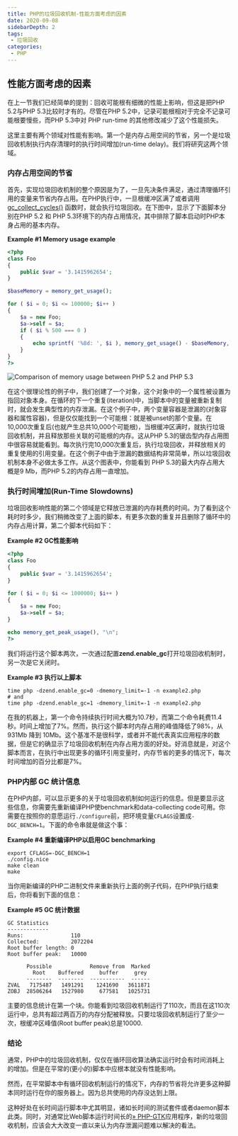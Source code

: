 ```yaml
---
title: PHP的垃圾回收机制-性能方面考虑的因素
date: 2020-09-08
sidebarDepth: 2
tags:
 - 垃圾回收
categories:
 - PHP
---
```


## 性能方面考虑的因素

在上一节我们已经简单的提到：回收可能根有细微的性能上影响，但这是把PHP 5.2与PHP 5.3比较时才有的。尽管在PHP 5.2中，记录可能根相对于完全不记录可能根要慢些，而PHP 5.3中对 PHP run-time 的其他修改减少了这个性能损失。

这里主要有两个领域对性能有影响。第一个是内存占用空间的节省，另一个是垃圾回收机制执行内存清理时的执行时间增加(run-time delay)。我们将研究这两个领域。

### 内存占用空间的节省

首先，实现垃圾回收机制的整个原因是为了，一旦先决条件满足，通过清理循环引用的变量来节省内存占用。在PHP执行中，一旦根缓冲区满了或者调用[gc_collect_cycles()](https://www.php.net/manual/zh/function.gc-collect-cycles.php) 函数时，就会执行垃圾回收。在下图中，显示了下面脚本分别在PHP 5.2 和 PHP 5.3环境下的内存占用情况，其中排除了脚本启动时PHP本身占用的基本内存。



**Example #1 Memory usage example**

```php
<?php
class Foo
{
    public $var = '3.1415962654';
}

$baseMemory = memory_get_usage();

for ( $i = 0; $i <= 100000; $i++ )
{
    $a = new Foo;
    $a->self = $a;
    if ( $i % 500 === 0 )
    {
        echo sprintf( '%8d: ', $i ), memory_get_usage() - $baseMemory, "\n";
    }
}
?>
```

![Comparison of memory usage between PHP 5.2 and PHP 5.3](https://www.php.net/manual/zh/images/12f37b1c6963c1c5c18f30495416a197-gc-benchmark.png)

在这个很理论性的例子中，我们创建了一个对象，这个对象中的一个属性被设置为指回对象本身。在循环的下一个重复(iteration)中，当脚本中的变量被重新复制时，就会发生典型性的内存泄漏。在这个例子中，两个变量容器是泄漏的(对象容器和属性容器)，但是仅仅能找到一个可能根：就是被unset的那个变量。在10,000次重复后(也就产生总共10,000个可能根)，当根缓冲区满时，就执行垃圾回收机制，并且释放那些关联的可能根的内存。这从PHP 5.3的锯齿型内存占用图中很容易就能看到。每次执行完10,000次重复后，执行垃圾回收，并释放相关的重复使用的引用变量。在这个例子中由于泄漏的数据结构非常简单，所以垃圾回收机制本身不必做太多工作。从这个图表中，你能看到 PHP 5.3的最大内存占用大概是9 Mb，而PHP 5.2的内存占用一直增加。

### 执行时间增加(Run-Time Slowdowns)

垃圾回收影响性能的第二个领域是它释放已泄漏的内存耗费的时间。为了看到这个耗时时多少，我们稍微改变了上面的脚本，有更多次数的重复并且删除了循环中的内存占用计算，第二个脚本代码如下：



**Example #2 GC性能影响**

```php
<?php
class Foo
{
    public $var = '3.1415962654';
}

for ( $i = 0; $i <= 1000000; $i++ )
{
    $a = new Foo;
    $a->self = $a;
}

echo memory_get_peak_usage(), "\n";
?>

```

我们将运行这个脚本两次，一次通过配置**zend.enable_gc**打开垃圾回收机制时，另一次是它关闭时。



**Example #3 执行以上脚本**

```shell
time php -dzend.enable_gc=0 -dmemory_limit=-1 -n example2.php
# and
time php -dzend.enable_gc=1 -dmemory_limit=-1 -n example2.php
```

在我的机器上，第一个命令持续执行时间大概为10.7秒，而第二个命令耗费11.4秒。时间上增加了7%。然而，执行这个脚本时内存占用的峰值降低了98%，从931Mb 降到 10Mb。这个基准不是很科学，或者并不能代表真实应用程序的数据，但是它的确显示了垃圾回收机制在内存占用方面的好处。好消息就是，对这个脚本而言，在执行中出现更多的循环引用变量时，内存节省的更多的情况下，每次时间增加的百分比都是7%。

### PHP内部 GC 统计信息

在PHP内部，可以显示更多的关于垃圾回收机制如何运行的信息。但是要显示这些信息，你需要先重新编译PHP使benchmark和data-collecting code可用。你需要在按照你的意愿运行`./configure`前，把环境变量`CFLAGS`设置成`-DGC_BENCH=1`。下面的命令串就是做这个事：



**Example #4 重新编译PHP以启用GC benchmarking**

```shell
export CFLAGS=-DGC_BENCH=1
./config.nice
make clean
make
```

当你用新编译的PHP二进制文件来重新执行上面的例子代码，在PHP执行结束后，你将看到下面的信息：



**Example #5 GC 统计数据**

```shell
GC Statistics
-------------
Runs:               110
Collected:          2072204
Root buffer length: 0
Root buffer peak:   10000

      Possible            Remove from  Marked
        Root    Buffered     buffer     grey
      --------  --------  -----------  ------
ZVAL   7175487   1491291    1241690   3611871
ZOBJ  28506264   1527980     677581   1025731
```

主要的信息统计在第一个块。你能看到垃圾回收机制运行了110次，而且在这110次运行中，总共有超过两百万的内存分配被释放。只要垃圾回收机制运行了至少一次，根缓冲区峰值(Root buffer peak)总是10000.

### 结论

通常，PHP中的垃圾回收机制，仅仅在循环回收算法确实运行时会有时间消耗上的增加。但是在平常的(更小的)脚本中应根本就没有性能影响。

然而，在平常脚本中有循环回收机制运行的情况下，内存的节省将允许更多这种脚本同时运行在你的服务器上。因为总共使用的内存没达到上限。

这种好处在长时间运行脚本中尤其明显，诸如长时间的测试套件或者daemon脚本此类。同时，对通常比Web脚本运行时间长的[» PHP-GTK](http://gtk.php.net/)应用程序，新的垃圾回收机制，应该会大大改变一直以来认为内存泄漏问题难以解决的看法。